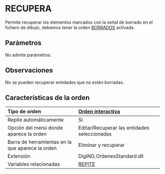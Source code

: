 # RECUPERA

Permite recuperar los elementos marcados con la señal de borrado en el fichero de dibujo, debemos tener la orden [BORRADOS](BORRADOS.html) activada.

## Parámetros

No admite parámetros.

## Observaciones

No se pueden recuperar entidades que no estén borradas.

## Características de la orden

| Tipo de orden | [Orden interactiva]() |
| :--- | :--- |
| Repite automáticamente | Si |
| Opción del menú donde aparece la orden | Editar/Recuperar las entidades seleccionadas |
| Barra de herramientas en la que aparece la orden | Eliminar y recuperar |
| Extensión | DigiNG.OrdenesStandard.dll |
| Variables relacionadas | [REPITE](REPITE.html) |

